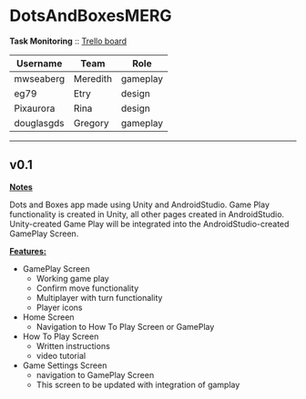 # DotsAndBoxesMERG

**Task Monitoring** :: [Trello board](https://trello.com/invite/b/Lzz5KTye/e94a21dfe1b84583d4e0a9e2b971ea72/dots-boxes-game)<br>

| Username   | Team                 | Role        | 
|----------- | -------------------- | ----------- | 
| mwseaberg  | Meredith             | gameplay    |
| eg79       | Etry                 | design      |
| Pixaurora  | Rina                 | design      |
| douglasgds | Gregory              | gameplay    |

-----------------------------------------------------
## v0.1

<ins>**Notes**</ins> <br>

Dots and Boxes app made using Unity and AndroidStudio. Game Play functionality is created in Unity, all other pages created in AndroidStudio. Unity-created Game Play will be integrated into the AndroidStudio-created GamePlay Screen.  

<ins>**Features:**</ins><br>
- GamePlay Screen
  * Working game play
  * Confirm move functionality
  * Multiplayer with turn functionality
  * Player icons
- Home Screen
  * Navigation to How To Play Screen or GamePlay
- How To Play Screen
  * Written instructions 
  * video tutorial
- Game Settings Screen
  * navigation to GamePlay Screen 
  * This screen to be updated with integration of gamplay








